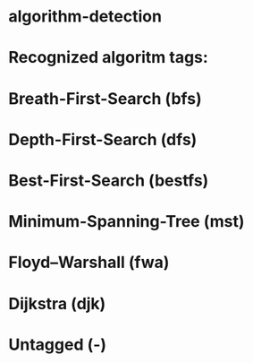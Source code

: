 # algorithm-detection
# Recognized algoritm tags:
#	Breath-First-Search (bfs)
#	Depth-First-Search (dfs)
# 	Best-First-Search (bestfs)
#	Minimum-Spanning-Tree (mst)
#	Floyd–Warshall (fwa)
#	Dijkstra (djk)
# 	Untagged (-)